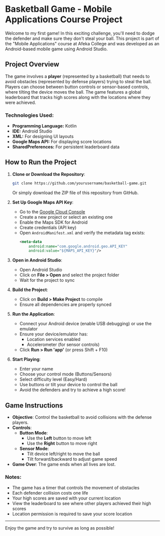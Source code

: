 # Basketball Game - Mobile Applications Course Project

Welcome to my first game! In this exciting challenge, you'll need to dodge the defender and make sure they don't steal your ball. This project is part of the "Mobile Applications" course at Afeka College and was developed as an Android-based mobile game using Android Studio.

## Project Overview

The game involves a **player** (represented by a basketball) that needs to avoid obstacles (represented by defense players) trying to steal the ball. Players can choose between button controls or sensor-based controls, where tilting the device moves the ball. The game features a global leaderboard that tracks high scores along with the locations where they were achieved.

### Technologies Used:
- **Programming Language:** Kotlin
- **IDE:** Android Studio
- **XML:** For designing UI layouts
- **Google Maps API:** For displaying score locations
- **SharedPreferences:** For persistent leaderboard data

## How to Run the Project

1. **Clone or Download the Repository**:
   ```bash
   git clone https://github.com/yourusername/basketball-game.git
   ```
   Or simply download the ZIP file of this repository from GitHub.

2. **Set Up Google Maps API Key**:
    - Go to the [Google Cloud Console](https://console.cloud.google.com/)
    - Create a new project or select an existing one
    - Enable the Maps SDK for Android
    - Create credentials (API key)
    - Open `AndroidManifest.xml` and verify the metadata tag exists:
      ```xml
      <meta-data
          android:name="com.google.android.geo.API_KEY"
          android:value="${MAPS_API_KEY}"/>
      ```

3. **Open in Android Studio**:
    - Open Android Studio
    - Click on **File > Open** and select the project folder
    - Wait for the project to sync

4. **Build the Project**:
    - Click on **Build > Make Project** to compile
    - Ensure all dependencies are properly synced

5. **Run the Application**:
    - Connect your Android device (enable USB debugging) or use the emulator
    - Ensure your device/emulator has:
        - Location services enabled
        - Accelerometer (for sensor controls)
    - Click **Run > Run 'app'** (or press Shift + F10)

6. **Start Playing**:
    - Enter your name
    - Choose your control mode (Buttons/Sensors)
    - Select difficulty level (Easy/Hard)
    - Use buttons or tilt your device to control the ball
    - Avoid the defenders and try to achieve a high score!

## Game Instructions

- **Objective**: Control the basketball to avoid collisions with the defense players.
- **Controls**:
    - **Button Mode**:
        - Use the **Left** button to move left
        - Use the **Right** button to move right
    - **Sensor Mode**:
        - Tilt device left/right to move the ball
        - Tilt forward/backward to adjust game speed
- **Game Over**: The game ends when all lives are lost.

### Notes:
- The game has a timer that controls the movement of obstacles
- Each defender collision costs one life
- Your high scores are saved with your current location
- View the leaderboard to see where other players achieved their high scores
- Location permission is required to save your score location

---

Enjoy the game and try to survive as long as possible!